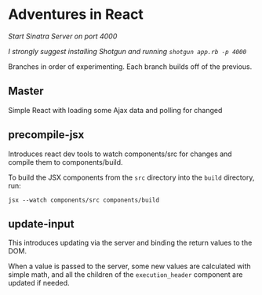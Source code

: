 # Adventures in React  

*Start Sinatra Server on port 4000*

*I strongly suggest installing Shotgun and running `shotgun app.rb -p 4000`*


Branches in order of experimenting. Each branch builds off of the previous.

## Master

Simple React with loading some Ajax data and polling for changed


## precompile-jsx

Introduces react dev tools to watch components/src for changes and compile them to components/build.

To build the JSX components from the `src` directory into the `build` directory, run:

```
jsx --watch components/src components/build
```

## update-input

This introduces updating via the server and binding the return values to the DOM.

When a value is passed to the server, some new values are calculated with simple math, and all the children of the `execution_header` component are updated if needed.



